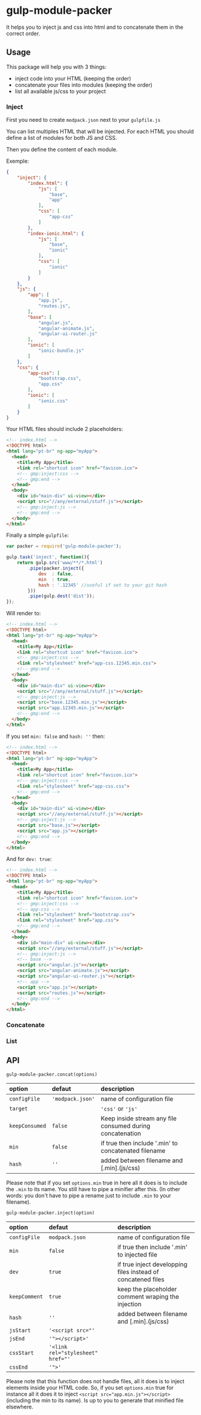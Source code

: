 # gulp-module-packer

It helps you to inject js and css into html and to concatenate them in the correct order.

## Usage

This package will help you with 3 things:

- inject code into your HTML (keeping the order)
- concatenate your files into modules (keeping the order)
- list all available js/css to your project

### Inject

First you need to create `modpack.json` next to your `gulpfile.js`

You can list multiples HTML that will be injected. For each HTML you should define a list of modules for both JS and CSS.

Then you define the content of each module.

Exemple:

```json
{
    "inject": {
        "index.html": {
            "js": [
                "base",
                "app"
            ],
            "css": [
                "app-css"
            ]
        },
        "index-ionic.html": {
            "js": [
                "base",
                "ionic"
            ],
            "css": [
                "ionic"
            ]
        }
    },
    "js": {
        "app": [
            "app.js",
            "routes.js",
        ],
        "base": [
            "angular.js",
            "angular-animate.js",
            "angular-ui-router.js"
        ],
        "ionic": [
            "ionic-bundle.js"
        ]
    },
    "css": {
        "app-css": [
            "bootstrap.css",
            "app.css"
        ],
        "ionic": [
            "ionic.css"
        ]
    }
}
```

Your HTML files should include 2 placeholders:

```html
<!-- index.html -->
<!DOCTYPE html>
<html lang="pt-br" ng-app="myApp">
  <head>
    <title>My App</title>
    <link rel="shortcut icon" href="favicon.ico">
    <!-- gmp:inject:css -->
    <!-- gmp:end -->
  </head>
  <body>
    <div id="main-div" ui-view></div>
    <script src="//any/external/stuff.js"></script>
    <!-- gmp:inject:js -->
    <!-- gmp:end -->
  </body>
</html>
```

Finally a simple `gulpfile`:

```javascript
var packer = require('gulp-module-packer');

gulp.task('inject', function(){
    return gulp.src('www/**/*.html')
        .pipe(packer.inject({
            dev  : false,
            min  : true,
            hash : '.12345' //useful if set to your git hash
        }))
        .pipe(gulp.dest('dist'));
});
```

Will render to:

```html
<!-- index.html -->
<!DOCTYPE html>
<html lang="pt-br" ng-app="myApp">
  <head>
    <title>My App</title>
    <link rel="shortcut icon" href="favicon.ico">
    <!-- gmp:inject:css -->
    <link rel="stylesheet" href="app-css.12345.min.css">
    <!-- gmp:end -->
  </head>
  <body>
    <div id="main-div" ui-view></div>
    <script src="//any/external/stuff.js"></script>
    <!-- gmp:inject:js -->
    <script src="base.12345.min.js"></script>
    <script src="app.12345.min.js"></script>
    <!-- gmp:end -->
  </body>
</html>
```

If you set `min: false` and `hash: ''` then:

```html
<!-- index.html -->
<!DOCTYPE html>
<html lang="pt-br" ng-app="myApp">
  <head>
    <title>My App</title>
    <link rel="shortcut icon" href="favicon.ico">
    <!-- gmp:inject:css -->
    <link rel="stylesheet" href="app-css.css">
    <!-- gmp:end -->
  </head>
  <body>
    <div id="main-div" ui-view></div>
    <script src="//any/external/stuff.js"></script>
    <!-- gmp:inject:js -->
    <script src="base.js"></script>
    <script src="app.js"></script>
    <!-- gmp:end -->
  </body>
</html>
```

And for `dev: true`:

```html
<!-- index.html -->
<!DOCTYPE html>
<html lang="pt-br" ng-app="myApp">
  <head>
    <title>My App</title>
    <link rel="shortcut icon" href="favicon.ico">
    <!-- gmp:inject:css -->
    <!-- app-css -->
    <link rel="stylesheet" href="bootstrap.css">
    <link rel="stylesheet" href="app.css">
    <!-- gmp:end -->
  </head>
  <body>
    <div id="main-div" ui-view></div>
    <script src="//any/external/stuff.js"></script>
    <!-- gmp:inject:js -->
    <!-- base -->
    <script src="angular.js"></script>
    <script src="angular-animate.js"></script>
    <script src="angular-ui-router.js"></script>
    <!-- app -->
    <script src="app.js"></script>
    <script src="routes.js"></script>
    <!-- gmp:end -->
  </body>
</html>
```

### Concatenate

### List

## API

`gulp-module-packer.concat(options)`

| option         | defaut           | description                                               |
|:---------------|:-----------------|:----------------------------------------------------------|
| `configFile`   | `'modpack.json'` | name of configuration file                                |
| `target`       |                  | `'css'` or `'js'`                                         |
| `keepConsumed` | `false`          | Keep inside stream any file consumed during concatenation |
| `min`          | `false`          | if true then include '.min' to concatenated filename      |
| `hash`         | `''`             | added between filename and [.min].(js/css)                |

Please note that if you set `options.min` true in here all it does is to include the `.min` to its name. You still have to pipe a minifier after this. (In other words: you don't have to pipe a rename just to include `.min` to your filename).

`gulp-module-packer.inject(option)`

| option        | defaut                            | description                                                  |
|:--------------|:----------------------------------|:-------------------------------------------------------------|
| `configFile`  | `modpack.json`                    | name of configuration file                                   |
| `min`         | `false`                           | if true then include '.min' to injected file                 |
| `dev`         | `true`                            | if true inject developping files instead of concatened files |
| `keepComment` | `true`                            | keep the placeholder comment wraping the injection           |
| `hash`        | `''`                              | added between filename and [.min].(js/css)                   |
| `jsStart`     | `'<script src="'`                 |                                                              |
| `jsEnd`       | `'"></script>'`                   |                                                              |
| `cssStart`    | `'<link rel="stylesheet" href="'` |                                                              |
| `cssEnd`      | `'">'`                            |                                                              |

Please note that this function does not handle files, all it does is to inject elements inside your HTML code. So, if you set `options.min` true for instance all it does it to inject `<script src="app.min.js"></script>` (including the min to its name). Is up to you to generate that minified file elsewhere.
